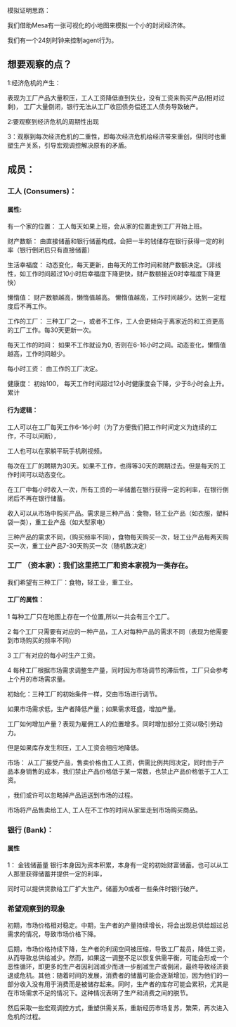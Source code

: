 模拟证明思路：

我们借助Mesa有一张可视化的小地图来模拟一个小的封闭经济体。

我们有一个24刻时钟来控制agent行为。
## 想要观察的点？
1:经济危机的产生：

表现为工厂产品大量积压，工人工资降低直到失业，没有工资来购买产品(相对过剩)，
工厂大量倒闭，银行无法从工厂收回债务偿还工人债务导致破产。

2:要观察到经济危机的周期性出现

3：观察到每次经济危机的二重性，即每次经济危机给经济带来重创，但同时也重塑生产关系，引导宏观调控解决原有的矛盾。

## 成员：
### 工人 (Consumers)：

#### 属性:

有一个家的位置： 工人每天如果上班，会从家的位置走到工厂开始上班。

财产数额： 由直接储蓄和银行储蓄构成。会把一半的钱储存在银行获得一定的利率（银行倒闭后只有直接储蓄）

生活幸福度： 动态变化，每天更新，由每天的工作时间和财产数额决定。（非线性，如工作时间超过10小时后幸福度下降更快，财产数额接近0时幸福度下降更快）

懒惰值： 财产数额越高，懒惰值越高。 懒惰值越高，工作时间越少。达到一定程度后不再工作。

工作的工厂： 三种工厂之一，或者不工作，工人会更倾向于离家近的和工资更高的工厂工作。每30天更新一次。

每天工作的时间： 如果不工作就设为0, 否则在6-16小时之间。动态变化，懒惰值越高，工作时间越少。

每小时工资： 由工作的工厂决定。

健康度： 初始100， 每天工作时间超过12小时健康度会下降，少于8小时会上升。累计

#### 行为逻辑：

工人可以在工厂每天工作6-16小时（为了方便我们把工作时间定义为连续的工作，不可以间断），

工人也可以在家躺平玩手机刷视频。

每次在工厂的聘期为30天。如果不工作，也得等30天的聘期过去。但是每天的工作时间可以动态变化。

在工厂中每小时收入一次，所有工资的一半储蓄在银行获得一定的利率，在银行倒闭后不再在银行储蓄。

收入可以从市场中购买产品。需求是三种产品：食物，轻工业产品（如衣服，塑料袋一类），重工业产品（如大型家电）

三种产品的需求不同，（购买频率不同），食物每天购买一次，轻工业产品每两天购买一次，重工业产品7-30天购买一次（随机数决定）


### 工厂 （资本家）：我们这里把工厂和资本家视为一类存在。

我们希望有三种工厂：食物，轻工业，重工业。

#### 工厂的属性：

1 每种工厂只在地图上存在一个位置,所以一共会有三个工厂。

2 每个工厂只需要有对应的一种产品，工人对每种产品的需求不同（表现为他需要到市场购买的频率不同）

3 工厂有对应的每小时生产工资。

4 每种工厂根据市场需求调整生产量，同时因为市场调节的滞后性，工厂只会参考上个月的市场需求量。

初始化：三种工厂的初始条件一样，交由市场进行调节。

如果市场需求低，生产者降低产量；如果需求旺盛，增加产量。

工厂如何增加产量？表现为雇佣工人的位置增多。同时增加部分工资以吸引劳动力。

但是如果库存发生积压，工人工资会相应地降低。



市场： 从工厂接受产品，售卖价格由工人工资，供需比例共同决定，同时由于产品本身销售的成本，我们禁止产品价格低于某一常数，也禁止产品价格低于工人工资。 

，我们或许可以忽略掉产品运送到市场的过程。 

市场将产品售卖给工人, 工人在不工作的时间从家里走到市场购买商品。

### 银行 (Bank)： 
#### 属性
1： 金钱储蓄量 
银行本身因为资本积累，本身有一定的初始财富储蓄。也可以从工人那里获得储蓄并提供一定的利率，

同时可以提供贷款给工厂扩大生产。储蓄为0或者一些条件时银行破产。

### 希望观察到的现象
初期，市场价格相对稳定。中期，生产者的产量持续增长，将会出现总供给超过总需求的情况，导致市场价格下降。

后期，市场价格持续下降，生产者的利润空间被压缩，导致工厂裁员，降低工资，从而导致总供给减少。然而，如果这一调整不足以恢复供需平衡，可能会形成一个恶性循环，即更多的生产者因利润减少而进一步削减生产或倒闭，最终导致经济衰退或危机。其他：随着时间的发展，消费者的储蓄可能会逐渐增加，因为他们的一部分收入没有用于消费而是被储存起来。同时，生产者的库存可能会累积，尤其是在市场需求不足的情况下。这种情况表明了生产和消费之间的脱节。

然后采取一些宏观调控方式，重塑供需关系，重新经历市场复苏，繁荣，再次进入危机的过程。
